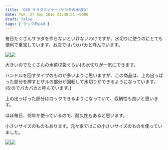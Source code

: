 ```yaml
---
title: 'OXO サラダスピナー/サラダの水切り'
date: Tue, 27 Sep 2016 21:48:51 +0000
draft: false
tags: ['クック酢pad']
---
```


毎日たくさんサラダを作らないといけないわけですが、水切りに使うのにとても便利で重宝しています。お店ではパカパカと呼んでいます。

[![](//ws-fe.amazon-adsystem.com/widgets/q?_encoding=UTF8&ASIN=B0759B4C16&Format=_SL160_&ID=AsinImage&MarketPlace=JP&ServiceVersion=20070822&WS=1&tag=hrm0a-22&language=ja_JP)](https://www.amazon.co.jp/OXO-%E3%82%B5%E3%83%A9%E3%83%80%E3%82%B9%E3%83%94%E3%83%8A%E3%83%BC-%E9%87%8E%E8%8F%9C%E6%B0%B4%E5%88%87%E3%82%8A%E5%99%A8-%E5%B0%8F-1351680/dp/B0759B4C16/ref=as_li_ss_il?th=1&linkCode=li2&tag=hrm0a-22&linkId=76c1dd9337eb92140aa8a1f5637c6d20&language=ja_JP)![](https://ir-jp.amazon-adsystem.com/e/ir?t=hrm0a-22&language=ja_JP&l=li2&o=9&a=B0759B4C16)  

大きいのでたくさんの水菜(2袋ぐらい)の水切りが一気にできます。

ハンドルを回すタイプのものが多いように思いますが、この商品は、上の出っぱった部分を押すとザルの部分が回転して水切りができるようになっています。(なのでパカパカと呼んでいます。)

上の出っぱった部分はロックできるようになっていて、収納性も良いと思います。

ほぼ毎日、何年か使っているので、耐久性もあると思います。

小さいサイズのものもあります。元々家ではこの小さいサイズのものを使っていました。

[![](//ws-fe.amazon-adsystem.com/widgets/q?_encoding=UTF8&ASIN=B0759B935Q&Format=_SL160_&ID=AsinImage&MarketPlace=JP&ServiceVersion=20070822&WS=1&tag=hrm0a-22&language=ja_JP)](https://www.amazon.co.jp/OXO-%E3%82%B5%E3%83%A9%E3%83%80%E3%82%B9%E3%83%94%E3%83%8A%E3%83%BC-%E9%87%8E%E8%8F%9C%E6%B0%B4%E5%88%87%E3%82%8A%E5%99%A8-%E5%B0%8F-1351680/dp/B0759B935Q/ref=as_li_ss_il?th=1&linkCode=li2&tag=hrm0a-22&linkId=adb6dfaaf21aae1f4a35b794db7e79dc&language=ja_JP)![](https://ir-jp.amazon-adsystem.com/e/ir?t=hrm0a-22&language=ja_JP&l=li2&o=9&a=B0759B935Q)